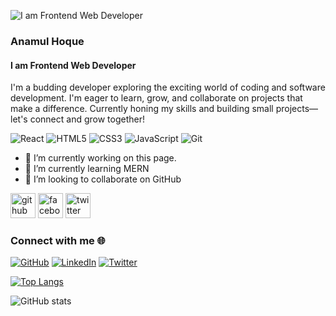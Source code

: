![I am Frontend Web Developer](https://camo.githubusercontent.com/be392766df2221433036602c266b7145afc3d02ff36a9fae09114fd0dc98bac1/68747470733a2f2f7265732e636c6f7564696e6172792e636f6d2f736e796b2f696d6167652f75706c6f61642f76313632303035343331382f776f726470726573732d73796e632f626c6f672d62616e6e65722d6769746875622d7363616e6e696e672e706e67)

### Anamul Hoque
#### I am Frontend Web Developer

I'm a budding developer exploring the exciting world of coding and software development. I'm eager to learn, grow, and collaborate on projects that make a difference. Currently honing my skills and building small projects—let's connect and grow together!

![React](https://img.shields.io/badge/React-61DAFB?style=for-the-badge&logo=react&logoColor=black)
![HTML5](https://img.shields.io/badge/HTML5-E34F26?style=for-the-badge&logo=html5&logoColor=white)
![CSS3](https://img.shields.io/badge/CSS3-1572B6?style=for-the-badge&logo=css3&logoColor=white)
![JavaScript](https://img.shields.io/badge/JavaScript-F7DF1E?style=for-the-badge&logo=javascript&logoColor=black)
![Git](https://img.shields.io/badge/Git-F05032?style=for-the-badge&logo=git&logoColor=white)

- 🔭 I’m currently working on this page. 
- 🌱 I’m currently learning MERN 
- 👯 I’m looking to collaborate on GitHub 


[<img src='https://cdn.jsdelivr.net/npm/simple-icons@3.0.1/icons/github.svg' alt='github' height='40'>](https://github.com/Anamul-Hoque37)  [<img src='https://cdn.jsdelivr.net/npm/simple-icons@3.0.1/icons/facebook.svg' alt='facebook' height='40'>](https://www.facebook.com/anamul.hoque.7583)  [<img src='https://cdn.jsdelivr.net/npm/simple-icons@3.0.1/icons/twitter.svg' alt='twitter' height='40'>](https://twitter.com/@AnamulHoqu12564)  

### Connect with me 🌐
[![GitHub](https://img.shields.io/badge/GitHub-333?style=for-the-badge&logo=github&logoColor=white)](https://github.com/yourusername)
[![LinkedIn](https://img.shields.io/badge/LinkedIn-0077B5?style=for-the-badge&logo=linkedin&logoColor=white)](https://linkedin.com/in/yourusername)
[![Twitter](https://img.shields.io/badge/Twitter-1DA1F2?style=for-the-badge&logo=twitter&logoColor=white)](https://twitter.com/yourusername)


[![Top Langs](https://github-readme-stats.vercel.app/api/top-langs/?username=Anamul-Hoque37)](https://github.com/anuraghazra/github-readme-stats)

![GitHub stats](https://github-readme-stats.vercel.app/api?username=Anamul-Hoque37&show_icons=true)  

